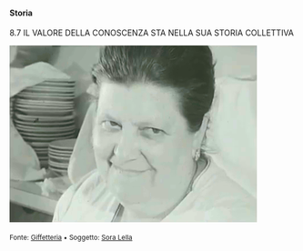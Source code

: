 #### Storia

<span class="tesi">8.7 IL VALORE DELLA CONOSCENZA STA NELLA SUA STORIA COLLETTIVA</span>

![Sora Lella](../assets/images/soralella06.gif ':size=450x100%')

<small> Fonte: [Giffetteria](http://giffetteria.it/gif/sora-lella-6/) • Soggetto: [Sora Lella](https://it.wikipedia.org/wiki/Elena_Fabrizi)</small>
